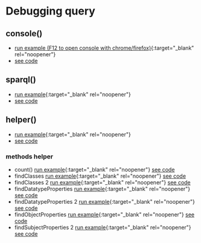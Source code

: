 # Debugging query

## console() 

- [run example (F12 to open console with chrome/firefox)](https://p2m2.github.io/discovery-tutorial-html-js/helper/console.html){:target="_blank" rel="noopener"}
- [see code](https://github.com/p2m2/discovery-tutorial-html-js/blob/main/helper/console.html)


## sparql()

- [run example](https://p2m2.github.io/discovery-tutorial-html-js/helper/sparql.html){:target="_blank" rel="noopener"}
- [see code](https://github.com/p2m2/discovery-tutorial-html-js/blob/main/helper/sparql.html)

## helper()

- [run example](https://p2m2.github.io/discovery-tutorial-html-js/helper/helper.html){:target="_blank" rel="noopener"}
- [see code](https://github.com/p2m2/discovery-tutorial-html-js/blob/main/helper/helper.html)

### methods helper

- count() [run example](https://p2m2.github.io/discovery-tutorial-html-js/helper/count.html){:target="_blank" rel="noopener"} [see code](https://github.com/p2m2/discovery-tutorial-html-js/blob/main/helper/count.html)
- findClasses [run example](https://p2m2.github.io/discovery-tutorial-html-js/helper/findClasses.html){:target="_blank" rel="noopener"} [see code](https://github.com/p2m2/discovery-tutorial-html-js/blob/main/helper/findClasses.html)
- findClasses 2 [run example](https://p2m2.github.io/discovery-tutorial-html-js/helper/findClassesInherited.html){:target="_blank" rel="noopener"} [see code](https://github.com/p2m2/discovery-tutorial-html-js/blob/main/helper/findClassesInherited.html)
- findDatatypeProperties [run example](https://p2m2.github.io/discovery-tutorial-html-js/helper/findDatatypeProperties.html){:target="_blank" rel="noopener"} [see code](https://github.com/p2m2/discovery-tutorial-html-js/blob/main/helper/findDatatypeProperties.html)
- findDatatypeProperties 2 [run example](https://p2m2.github.io/discovery-tutorial-html-js/helper/findDatatypePropertiesInherited.html){:target="_blank" rel="noopener"} [see code](https://github.com/p2m2/discovery-tutorial-html-js/blob/main/helper/findDatatypePropertiesInherited.html)
- findObjectProperties [run example](https://p2m2.github.io/discovery-tutorial-html-js/helper/findObjectProperties.html){:target="_blank" rel="noopener"} [see code](https://github.com/p2m2/discovery-tutorial-html-js/blob/main/helper/findObjectProperties.html)
- findSubjectProperties 2 [run example](https://p2m2.github.io/discovery-tutorial-html-js/helper/findObjectPropertiesInherited.html){:target="_blank" rel="noopener"} [see code](https://github.com/p2m2/discovery-tutorial-html-js/blob/main/helper/findObjectPropertiesInherited.html)
  
